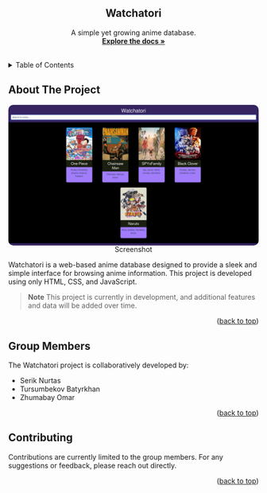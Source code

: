 <a id="readme-top"></a>

<!-- PROJECT LOGO -->
<br />
<div align="center">
  <h2 align="center">Watchatori</h2>

  <p align="center">
    A simple yet growing anime database.
    <br />
    <a href="https://github.com/chai-enjoyer/watchatori"><strong>Explore the docs »</strong></a>
    <br />
    <br />
  </p>
</div>

<!-- TABLE OF CONTENTS -->
<details>
  <summary>Table of Contents</summary>
  <ol>
    <li>
      <a href="#about-the-project">About The Project</a>
    </li>
    <li><a href="#contributing">Contributing</a></li>
    <li><a href="#group-members">Group Members</a></li>
  </ol>
</details>

<!-- ABOUT THE PROJECT -->
## About The Project

<p align="center">
  <img align="center" src="images/example.png" alt="Screenshot" style="border-radius: 10px;">
  <br />
  <p align="center" style="margin-top: -15px;">Screenshot</p>
</p>

Watchatori is a web-based anime database designed to provide a sleek and simple interface for browsing anime information. This project is developed using only HTML, CSS, and JavaScript.

> **Note**
> This project is currently in development, and additional features and data will be added over time.

<p align="right">(<a href="#readme-top">back to top</a>)</p>

<!-- GROUP MEMBERS -->
## Group Members

The Watchatori project is collaboratively developed by:
* Serik Nurtas
* Tursumbekov Batyrkhan
* Zhumabay Omar

<p align="right">(<a href="#readme-top">back to top</a>)</p>

<!-- CONTRIBUTING -->
## Contributing

Contributions are currently limited to the group members. For any suggestions or feedback, please reach out directly.

<p align="right">(<a href="#readme-top">back to top</a>)</p>
